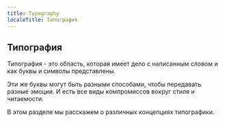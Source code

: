 ```yaml
---
title: Typography
localeTitle: Типография
---
```

## Типография

Типография - это область, которая имеет дело с написанным словом и как буквы и символы представлены.

Эти же буквы могут быть разными способами, чтобы передавать разные эмоции. И есть все виды компромиссов вокруг стиля и читаемости.

В этом разделе мы расскажем о различных концепциях типографики.